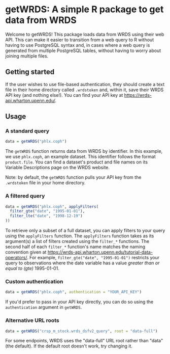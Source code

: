 # getWRDS: A simple R package to get data from WRDS

Welcome to getWRDS! This package loads data from WRDS using their web API. This can make it easier to transition from a web query to R without having to use PostgreSQL syntax and, in cases where a web query is generated from multiple PostgreSQL tables, without having to worry about joining multiple files.

## Getting started

If the user wishes to use file-based authentication, they should create a text file in their home directory called `.wrdstoken` and, within it, save their WRDS API key (and nothing else!). You can find your API key at <https://wrds-api.wharton.upenn.edu/>.

## Usage

### A standard query

``` r
data = getWRDS("phlx.coph")
```

The `getWRDS` function returns data from WRDS by identifier. In this example, we use `phlx.coph`, an example dataset. This identifier follows the format `product.file`. You can find a dataset's product and file names on its Variable Descriptions page on the WRDS website.

Note: by default, the `getWRDS` function pulls your API key from the `.wrdstoken` file in your home directory.

### A filtered query

``` r
data = getWRDS("phlx.coph", applyFilters(
  filter_gte("date", "1995-01-01"),
  filter_lte("date", "1998-12-19")
))
```

To retrieve only a subset of a full dataset, you can apply filters to your query using the `applyFilters` function. The `applyFilters` function takes as its argument(s) a list of filters created using the `filter_*` functions. The second half of each `filter_*` function's name matches the naming convention given at <https://wrds-api.wharton.upenn.edu/tutorial-data-operators/>. For example, `filter_gte("date", "1995-01-01")` restricts your query to observations where the date variable has a value *greater than or equal to (gte)* 1995-01-01.

### Custom authentication

``` r
data = getWRDS("phlx.coph", authentication = "YOUR_API_KEY")
```

If you'd prefer to pass in your API key directly, you can do so using the `authentication` argument in `getWRDS`.

### Alternative URL roots

``` r
data = getWRDS("crsp_m_stock.wrds_dsfv2_query", root = "data-full")
```

For some endpoints, WRDS uses the "data-full" URL root rather than "data" (the default). If the default root doesn't work, try changing it.
